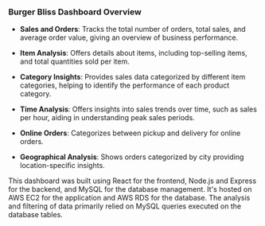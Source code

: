 ### Burger Bliss Dashboard Overview

- **Sales and Orders**: Tracks the total number of orders, total sales, and average order value, giving an overview of business performance.
  
- **Item Analysis**: Offers details about items, including top-selling items, and total quantities sold per item.
  
- **Category Insights**: Provides sales data categorized by different item categories, helping to identify the performance of each product category.
  
- **Time Analysis**: Offers insights into sales trends over time, such as sales per hour, aiding in understanding peak sales periods.

- **Online Orders**: Categorizes between pickup and delivery for online orders.
  
- **Geographical Analysis**: Shows orders categorized by city providing location-specific insights.

This dashboard was built using React for the frontend, Node.js and Express for the backend, and MySQL for the database management. It's hosted on AWS EC2 for the application and AWS RDS for the database. The analysis and filtering of data primarily relied on MySQL queries executed on the database tables.


